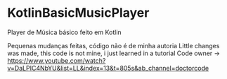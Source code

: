 # KotlinBasicMusicPlayer
Player de Música básico feito em Kotlin




Pequenas mudanças feitas, código não é de minha autoria
Little changes was made, this code is not mine, i just learned in a tutorial
Code owner -> https://www.youtube.com/watch?v=DaLPIC4NbYU&list=LL&index=13&t=805s&ab_channel=doctorcode
